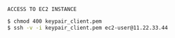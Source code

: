 `ACCESS TO EC2 INSTANCE`

```bash
$ chmod 400 keypair_client.pem
$ ssh -v -i keypair_client.pem ec2-user@11.22.33.44
```
